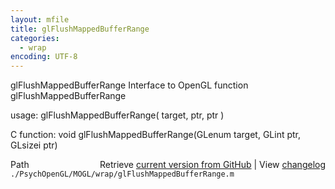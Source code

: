 ```yaml
---
layout: mfile
title: glFlushMappedBufferRange
categories:
  - wrap
encoding: UTF-8
---
```


glFlushMappedBufferRange  Interface to OpenGL function glFlushMappedBufferRange

usage:  glFlushMappedBufferRange( target, ptr, ptr )

C function:  void glFlushMappedBufferRange(GLenum target, GLint ptr, GLsizei ptr)


<div class="code_header" style="text-align:right;">
  <span style="float:left;">Path&nbsp;&nbsp;</span> <span class="counter">Retrieve <a href=
  "https://raw.github.com/Psychtoolbox-3/Psychtoolbox-3/beta/./PsychOpenGL/MOGL/wrap/glFlushMappedBufferRange.m">current version from GitHub</a> | View <a href=
  "https://github.com/Psychtoolbox-3/Psychtoolbox-3/commits/beta/./PsychOpenGL/MOGL/wrap/glFlushMappedBufferRange.m">changelog</a></span>
</div>
<div class="code">
  <code>./PsychOpenGL/MOGL/wrap/glFlushMappedBufferRange.m</code>
</div>
